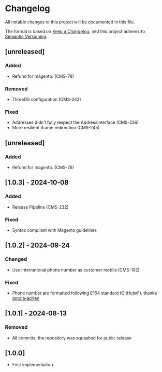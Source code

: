 # Changelog
All notable changes to this project will be documented in this file.

The format is based on [Keep a Changelog](https://keepachangelog.com/en/1.0.0/),
and this project adheres to [Semantic Versioning](https://semver.org/spec/v2.0.0.html).

## [unreleased]

### Added
  - Refund for magento. (CMS-78)

### Removed
- ThreeDS configuration (CMS-242)

### Fixed
- Addresses didn't fully respect the AddressInterface (CMS-236)
- More resilient iframe redirection (CMS-245)


## [unreleased]

### Added
  - Refund for magento. (CMS-78)

## [1.0.3] - 2024-10-08

### Added
- Release Pipeline (CMS-232)

### Fixed
- Syntax compliant with Magento guidelines


## [1.0.2] - 2024-09-24

### Changed
- Use International phone number as customer mobile (CMS-102)

### Fixed
- Phone number are formatted following E164 standard ([GitHub#1](https://github.com/wearestancer/cms-magento/pull/1)), thanks [@nola-adrien](https://github.com/nola-adrien)


## [1.0.1] - 2024-08-13

### Removed
- All commits, the repository was squashed for public release


## [1.0.0]
- First implementation
